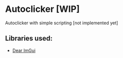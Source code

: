 # Autoclicker [WIP]
Autoclicker with simple scripting [not implemented yet]



## Libraries used:
- [Dear ImGui](https://github.com/ocornut/imgui)
